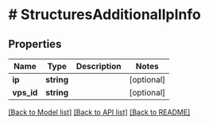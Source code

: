 # # StructuresAdditionalIpInfo

## Properties

Name | Type | Description | Notes
------------ | ------------- | ------------- | -------------
**ip** | **string** |  | [optional]
**vps_id** | **string** |  | [optional]

[[Back to Model list]](../../README.md#models) [[Back to API list]](../../README.md#endpoints) [[Back to README]](../../README.md)
